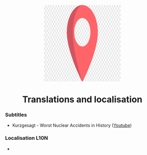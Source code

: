 <div align="center">
<img width="250" height="250" src="pin.png" alt="Translation & Localisation">
	<h1>Translations and localisation</h1>
	<p>
		<a href=""></a>
	</p>
</div>


### Subtitles
- Kurzgesagt - Worst Nuclear Accidents in History ([Youtube](https://www.youtube.com/watch?v=Jzfpyo-q-RM))


### Localisation L10N
- 
